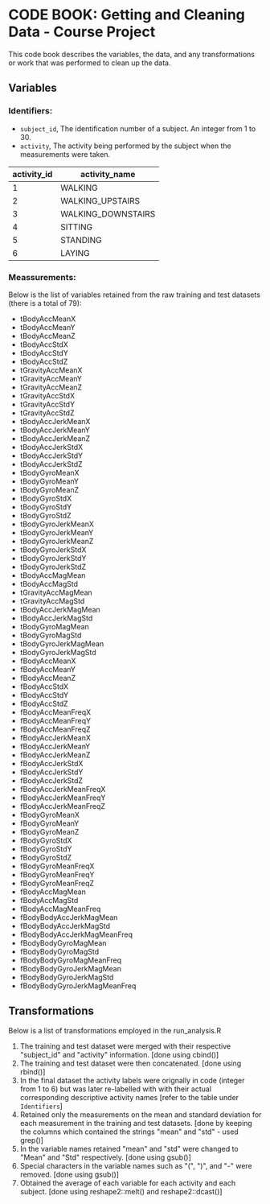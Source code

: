 # CODE BOOK: Getting and Cleaning Data - Course Project

This code book describes the variables, the data, and any transformations or work that was performed to clean up the data.


## Variables

### Identifiers:

* `subject_id`, The identification number of a subject. An integer from 1 to 30.
* `activity`, The activity being performed by the subject when the measurements were taken.

activity_id | activity_name 
--- | --- 
1 | WALKING
2 | WALKING_UPSTAIRS
3 | WALKING_DOWNSTAIRS
4 | SITTING
5 | STANDING
6 | LAYING

### Meassurements:

Below is the list of variables retained from the raw training and test datasets (there is a total of 79):

* tBodyAccMeanX
* tBodyAccMeanY
* tBodyAccMeanZ
* tBodyAccStdX
* tBodyAccStdY
* tBodyAccStdZ
* tGravityAccMeanX
* tGravityAccMeanY
* tGravityAccMeanZ
* tGravityAccStdX
* tGravityAccStdY
* tGravityAccStdZ
* tBodyAccJerkMeanX
* tBodyAccJerkMeanY
* tBodyAccJerkMeanZ
* tBodyAccJerkStdX
* tBodyAccJerkStdY
* tBodyAccJerkStdZ
* tBodyGyroMeanX
* tBodyGyroMeanY
* tBodyGyroMeanZ
* tBodyGyroStdX
* tBodyGyroStdY
* tBodyGyroStdZ
* tBodyGyroJerkMeanX
* tBodyGyroJerkMeanY
* tBodyGyroJerkMeanZ
* tBodyGyroJerkStdX
* tBodyGyroJerkStdY
* tBodyGyroJerkStdZ
* tBodyAccMagMean
* tBodyAccMagStd
* tGravityAccMagMean
* tGravityAccMagStd
* tBodyAccJerkMagMean
* tBodyAccJerkMagStd
* tBodyGyroMagMean
* tBodyGyroMagStd
* tBodyGyroJerkMagMean
* tBodyGyroJerkMagStd
* fBodyAccMeanX
* fBodyAccMeanY
* fBodyAccMeanZ
* fBodyAccStdX
* fBodyAccStdY
* fBodyAccStdZ
* fBodyAccMeanFreqX
* fBodyAccMeanFreqY
* fBodyAccMeanFreqZ
* fBodyAccJerkMeanX
* fBodyAccJerkMeanY
* fBodyAccJerkMeanZ
* fBodyAccJerkStdX
* fBodyAccJerkStdY
* fBodyAccJerkStdZ
* fBodyAccJerkMeanFreqX
* fBodyAccJerkMeanFreqY
* fBodyAccJerkMeanFreqZ
* fBodyGyroMeanX
* fBodyGyroMeanY
* fBodyGyroMeanZ
* fBodyGyroStdX
* fBodyGyroStdY
* fBodyGyroStdZ
* fBodyGyroMeanFreqX
* fBodyGyroMeanFreqY
* fBodyGyroMeanFreqZ
* fBodyAccMagMean
* fBodyAccMagStd
* fBodyAccMagMeanFreq
* fBodyBodyAccJerkMagMean
* fBodyBodyAccJerkMagStd
* fBodyBodyAccJerkMagMeanFreq
* fBodyBodyGyroMagMean
* fBodyBodyGyroMagStd
* fBodyBodyGyroMagMeanFreq
* fBodyBodyGyroJerkMagMean
* fBodyBodyGyroJerkMagStd
* fBodyBodyGyroJerkMagMeanFreq


## Transformations

Below is a list of transformations employed in the run_analysis.R

1. The training and test dataset were merged with their respective "subject_id" and "activity" information. [done using cbind()]
2. The training and test dataset were then concatenated. [done using rbind()]
3. In the final dataset the activity labels were orignally in code (integer from 1 to 6) but was later re-labelled with with their actual corresponding  descriptive activity names [refer to the table under `Identifiers`]
4. Retained only the measurements on the mean and standard deviation for each measurement in the training and test datasets. [done by keeping the columns which contained the strings "mean" and "std" - used grep()] 
5. In the variable names retained "mean" and "std"  were changed to "Mean" and "Std" respectively. [done using gsub()]
6. Special characters in the variable names such as "(", ")", and "-" were removed. [done using gsub()]
7. Obtained the average of each variable for each activity and each subject. [done using reshape2::melt() and reshape2::dcast()] 
